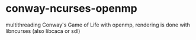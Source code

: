 # conway-ncurses-openmp
multithreading Conway's Game of Life with openmp, rendering is done with libncurses (also libcaca or sdl) 
